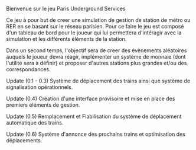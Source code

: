 Bienvenue sur le jeu Paris Underground Services

Ce jeu à pour but de creer une simulation de gestion de station de métro ou RER en se basant sur le réseau parisien. Pour ce faire 
le jeu est composé d'un tableau de bord pour le joueur qui lui permettera d'intéragir avec la simulation et les différents éléments 
de la station.

Dans un second temps, l'objectif sera de creer des évènements aléatoires auquels le joueur devra réagir, implémenter un système de 
monnaie (dont l'utilité sera à définir) et proposer d'autres stations plus grandes et/ou des correspondances.


Update (0.1 - 0.3)
Système de déplacement des trains ainsi que système de signalisation opérationnels.

Update (0.4)
Création d'une interface provisoire et mise en place des premiers éléments de gestion. 

Update (0.5)
Remplacement et Fiabilisation du système de déplacement automatique des trains.

Update (0.6)
Système d'annonce des prochains trains et optimisation des déplacements.


